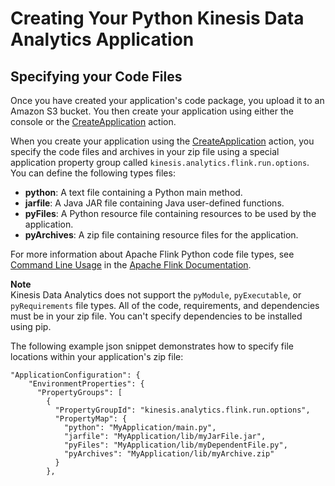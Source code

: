 # Creating Your Python Kinesis Data Analytics Application<a name="how-python-creating"></a>

## Specifying your Code Files<a name="how-python-creating-code"></a>

Once you have created your application's code package, you upload it to an Amazon S3 bucket\. You then create your application using either the console or the [CreateApplication](https://docs.aws.amazon.com/kinesisanalytics/latest/apiv2/API_CreateApplication.html) action\.

When you create your application using the [CreateApplication](https://docs.aws.amazon.com/kinesisanalytics/latest/apiv2/API_CreateApplication.html) action, you specify the code files and archives in your zip file using a special application property group called `kinesis.analytics.flink.run.options`\. You can define the following types files:
+ **python**: A text file containing a Python main method\.
+ **jarfile**: A Java JAR file containing Java user\-defined functions\.
+ **pyFiles**: A Python resource file containing resources to be used by the application\.
+ **pyArchives**: A zip file containing resource files for the application\.

For more information about Apache Flink Python code file types, see [ Command Line Usage](https://nightlies.apache.org/flink/flink-docs-release-1.15/ops/cli.html#usage) in the [ Apache Flink Documentation](https://nightlies.apache.org/flink/flink-docs-release-1.15/)\.

**Note**  
Kinesis Data Analytics does not support the `pyModule`, `pyExecutable`, or `pyRequirements` file types\. All of the code, requirements, and dependencies must be in your zip file\. You can't specify dependencies to be installed using pip\. 

The following example json snippet demonstrates how to specify file locations within your application's zip file:

```
"ApplicationConfiguration": {
    "EnvironmentProperties": {
      "PropertyGroups": [
        {
          "PropertyGroupId": "kinesis.analytics.flink.run.options",
          "PropertyMap": {
            "python": "MyApplication/main.py",
            "jarfile": "MyApplication/lib/myJarFile.jar",
            "pyFiles": "MyApplication/lib/myDependentFile.py",
            "pyArchives": "MyApplication/lib/myArchive.zip"
          }
        },
```